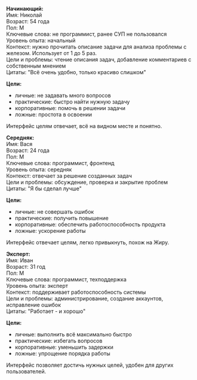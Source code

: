 **Начинающий:**<br/>
Имя: Николай<br/>
Возраст: 54 года<br/>
Пол: М<br/>
Ключевые слова: не программист, ранее СУП не пользовался<br/>
Уровень опыта: начальный<br/>
Контекст: нужно прочитать описание задачи для анализа проблемы с железом. Использует от 1 до 5 раз.<br/>
Цели и проблемы: чтение описания задач, добавление комментариев с собственным мнением<br/>
Цитаты: "Всё очень удобно, только красиво слишком"

**Цели:**
- личные: не задавать много вопросов
- практические: быстро найти нужную задачу
- корпоративные: помочь в решении задачи
- ложные: простота в освоении

Интерфейс целям отвечает, всё на видном месте и понятно.

**Середняк:**<br/>
Имя: Вася<br/>
Возраст: 24 года<br/>
Пол: М<br/>
Ключевые слова: программист, фронтенд<br/>
Уровень опыта: середняк<br/>
Контекст: отвечает за решение созданных задач<br/>
Цели и проблемы: обсуждение, проверка и закрытие проблем<br/>
Цитаты: "Я бы сделал лучше"

**Цели:**
- личные: не совершать ошибок
- практические: получить повышение
- корпоративные: обеспечить работоспособность продукта
- ложные: ускорение работы

Интерфейс отвечает целям, легко привыкнуть, похож на Жиру.

**Эксперт:**<br/>
Имя: Иван<br/>
Возраст: 31 год<br/>
Пол: М<br/>
Ключевые слова: программист, техподдержка<br/>
Уровень опыта: эксперт<br/>
Контекст: поддерживает работоспособность системы<br/>
Цели и проблемы: администрирование, создание аккаунтов, исправление ошибок<br/>
Цитаты: "Работает - и хорошо"

**Цели:**
- личные: выполнить всё максимально быстро
- практические: избегать вопросов
- корпоративные: уменьшить задержки
- ложные: упрощение порядка работы

Интерфейс позволяет достичь нужных целей, удобен для других пользователей.
